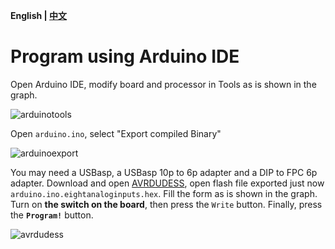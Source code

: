 ﻿__English | [中文](./README.md)__

# Program using Arduino IDE

Open Arduino IDE, modify board and processor in Tools as is shown in the graph.

![arduinotools](https://user-images.githubusercontent.com/31200881/41056701-9e120888-69f7-11e8-8de0-b245d15c21a7.png)

Open `arduino.ino`, select "Export compiled Binary"

![arduinoexport](https://user-images.githubusercontent.com/31200881/41056468-d9f0d9fc-69f6-11e8-9d83-78d364e1ee45.png)

You may need a USBasp, a USBasp 10p to 6p adapter and a DIP to FPC 6p adapter. Download and open [AVRDUDESS](http://blog.zakkemble.co.uk/avrdudess-a-gui-for-avrdude/), open flash file exported just now `arduino.ino.eightanaloginputs.hex`. Fill the form as is shown in the graph. Turn on __the switch on the board__, then press the `Write` button. Finally, press the __`Program!`__ button.

![avrdudess](https://user-images.githubusercontent.com/31200881/41063541-8389a0ca-6a0b-11e8-9750-5d48735b8516.png)

